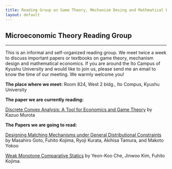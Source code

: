 ```yaml
---
title: Reading Group on Game Theory, Mechanism Desing and Mathmatical Economics
layout: default
---
```

## Microeconomic Theory Reading Group

<hr>
This is an informal and self-organized reading group. We meet twice a week to discuss important papers or textbooks on game theory, mechanism design and mathematical economics.  
If you are around the Ito Campus of Kyushu University and would like to join us, please send me an email to know the time of our meeting. We warmly welcome you!



**The place where we meet:** Room 824, West 2 bldg., Ito Compus, Kyushu University

**The paper we are currently reading:**

[Discrete Convex Analysis: A Tool for Economics and Game Theory](http://www.mechanism-design.org/arch/v001-1/p_05.pdf) by Kazuo Murota

**The Papers we are going to read:**  

[Designing Matching Mechanisms under General Distributional Constraints](https://www.dropbox.com/s/hntojmsra6d7wp8/AEJ-GKKTY-0613-2016.pdf?dl=0) by Masahiro Goto, Fuhito Kojima, Ryoji Kurata, Akihisa Tamura, and Makoto Yokoo  

[Weak Monotone Comparative Statics](https://arxiv.org/pdf/1911.06442) by Yeon-Koo Che, Jinwoo Kim, Fuhito Kojima. 




